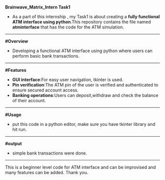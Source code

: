 **Brainwave_Matrix_Intern Task1**
- As a part of this internship , my Task1 is about creating a **fully functional ATM interface using python**.This repository contains the file named **atminterface** that has the code for the ATM simulation.
---
**#Overview**
- Developing a functional ATM interface using python where users can perform basic bank transactions.
---
**#Features**
- **GUI interface**:For easy user navigation, tkinter is used.
- **Pin verification**:The ATM pin of the user is verified and authenticated to ensure secured account access.
- **Banking operations**:Users can deposit,withdraw and check the balance of their account.
---
**#Usage**
- put this code in a python editor, make sure you have tkinter library and hit run.
---
**#output**
- simple bank transactions were done.
---
This is a beginner level code for ATM interface and can be improvised and many features can be added.
Thank you.
